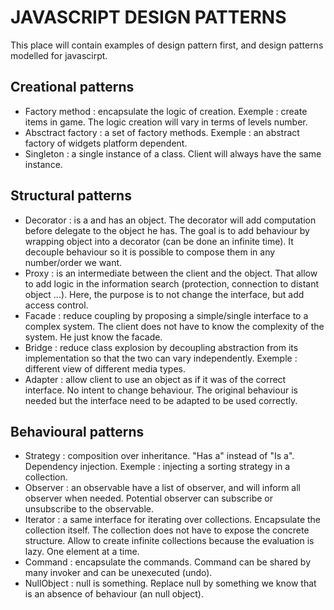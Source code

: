 # JAVASCRIPT DESIGN PATTERNS

This place will contain examples of design pattern first, and design patterns
modelled for javascirpt.

## Creational patterns
- Factory method : encapsulate the logic of creation. Exemple : create items in game. The logic creation will vary in terms of levels number.
- Absctract factory : a set of factory methods. Exemple : an abstract factory of widgets platform dependent.
- Singleton : a single instance of a class. Client will always have the same instance.
## Structural patterns
- Decorator : is a and has an object. The decorator will add computation before delegate to the object he has. The goal is to add behaviour by wrapping object into a decorator (can be done an infinite time). It decouple behaviour so it is possible to compose them in any number/order we want.
- Proxy : is an intermediate between the client and the object. That allow to add logic in the information search (protection, connection to distant object ...). Here, the purpose is to not change the interface, but add access control.
- Facade : reduce coupling by proposing a simple/single interface to a complex system. The client does not have to know the complexity of the system. He just know the facade.
- Bridge : reduce class explosion by decoupling abstraction from its implementation so that the two can vary independently. Exemple : different view of different media types.
- Adapter : allow client to use an object as if it was of the correct interface. No intent to change behaviour. The original behaviour is needed but the interface need to be adapted to be used correctly.
## Behavioural patterns
- Strategy : composition over inheritance. "Has a"  instead of "Is a". Dependency injection. Exemple : injecting a sorting strategy in a collection.
- Observer : an observable have a list of observer, and will inform all observer when needed. Potential observer can subscribe or unsubscribe to the observable.
- Iterator : a same interface for iterating over collections. Encapsulate the collection itself. The collection does not have to expose the concrete structure. Allow to create infinite collections because the evaluation is lazy. One element at a time.
- Command : encapsulate the commands. Command can be shared by many invoker and can be unexecuted (undo).
- NullObject : null is something. Replace null by something we know that is an absence of behaviour (an null object).